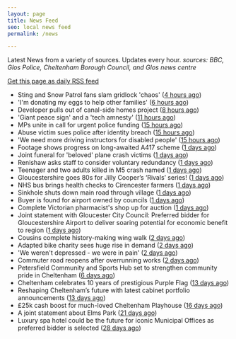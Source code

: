```yaml
---
layout: page
title: News Feed
seo: local news feed
permalink: /news

---
```


Latest News from a variety of sources. Updates every hour.
_sources: BBC, Glos Police, Cheltenham Borough Council, and Glos news centre_

[Get this page as daily RSS feed](/daily.rss)

<!-- news_marker starts -->
- Sting and Snow Patrol fans slam gridlock 'chaos' ([4 hours ago](https://www.bbc.com/news/articles/cwygv0pqy74o))
- 'I'm donating my eggs to help other families' ([6 hours ago](https://www.bbc.com/news/articles/c5y614jm758o))
- Developer pulls out of canal-side homes project ([8 hours ago](https://www.bbc.com/news/articles/cwyxe24xr1jo))
- 'Giant peace sign' and a 'tech amnesty' ([11 hours ago](https://www.bbc.com/news/articles/cglzk58j8jxo))
- MPs unite in call for urgent police funding ([15 hours ago](https://www.bbc.com/news/articles/cev0jk0v88do))
- Abuse victim sues police after identity breach ([15 hours ago](https://www.bbc.com/news/articles/cdxk0x09k7qo))
- 'We need more driving instructors for disabled people' ([15 hours ago](https://www.bbc.com/news/articles/cx27142pgn4o))
- Footage shows progress on long-awaited A417 scheme ([1 days ago](https://www.bbc.com/news/articles/c628rjve01lo))
- Joint funeral for 'beloved' plane crash victims ([1 days ago](https://www.bbc.com/news/articles/c4g8re3v64zo))
- Renishaw asks staff to consider voluntary redundancy ([1 days ago](https://www.bbc.com/news/articles/cwykllmg8pvo))
- Teenager and two adults killed in M5 crash named ([1 days ago](https://www.bbc.com/news/articles/c80prrgepzeo))
- Gloucestershire goes 80s for Jilly Cooper’s ‘Rivals’ series! ([1 days ago](https://www.bbc.co.uk/sounds/play/p0ljxnh1))
- NHS bus brings health checks to Cirencester farmers ([1 days ago](https://www.bbc.co.uk/sounds/play/p0ljxmv9))
- Sinkhole shuts down main road through village ([1 days ago](https://www.bbc.com/news/articles/c4gk5d89n8zo))
- Buyer is found for airport owned by councils ([1 days ago](https://www.bbc.com/news/articles/c70xjdr4veyo))
- Complete Victorian pharmacist's shop up for auction ([1 days ago](https://www.bbc.com/news/articles/cly36y5qwz3o))
- Joint statement with Gloucester City Council: Preferred bidder for Gloucestershire Airport to deliver soaring potential for economic benefit to region ([1 days ago](https://www.cheltenham.gov.uk/news/article/3021/joint_statement_with_gloucester_city_council_preferred_bidder_for_gloucestershire_airport_to_deliver_soaring_potential_for_economic_benefit_to_region))
- Cousins complete history-making wing walk ([2 days ago](https://www.bbc.com/news/articles/czxw6npq667o))
- Adapted bike charity sees huge rise in demand ([2 days ago](https://www.bbc.co.uk/sounds/play/p0ljrsvr))
- 'We weren't depressed - we were in pain' ([2 days ago](https://www.bbc.com/news/articles/cvgv27g4wjno))
- Commuter road reopens after overrunning works ([2 days ago](https://www.bbc.com/news/articles/c78n5zl514lo))
- Petersfield Community and Sports Hub set to strengthen community pride in Cheltenham ([6 days ago](https://www.cheltenham.gov.uk/news/article/3020/petersfield_community_and_sports_hub_set_to_strengthen_community_pride_in_cheltenham))
- Cheltenham celebrates 10 years of prestigious Purple Flag ([13 days ago](https://www.cheltenham.gov.uk/news/article/3019/cheltenham_celebrates_10_years_of_prestigious_purple_flag))
- Reshaping Cheltenham’s future with latest cabinet portfolio announcements ([13 days ago](https://www.cheltenham.gov.uk/news/article/3018/reshaping_cheltenhams_future_with_latest_cabinet_portfolio_announcements))
- £25k cash boost for much-loved Cheltenham Playhouse ([16 days ago](https://www.cheltenham.gov.uk/news/article/3017/25k_cash_boost_for_much-loved_cheltenham_playhouse))
- A joint statement about Elms Park ([21 days ago](https://www.cheltenham.gov.uk/news/article/3015/a_joint_statement_about_elms_park))
- Luxury spa hotel could be the future for iconic Municipal Offices as preferred bidder is selected ([28 days ago](https://www.cheltenham.gov.uk/news/article/3014/luxury_spa_hotel_could_be_the_future_for_iconic_municipal_offices_as_preferred_bidder_is_selected))

<!-- news_marker ends -->

